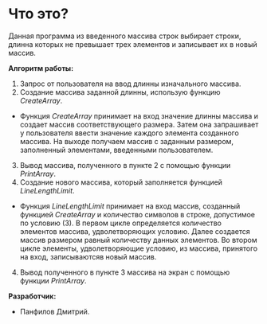 # **Что это?**

Данная программа из введенного массива строк выбирает строки, длинна которых не превышает трех элементов и записывает их в новый массив.

**Алгоритм работы:**
1. Запрос от пользователя на ввод длинны изначального массива.
2. Создание массива заданной длинны, использую функцию *CreateArray*.
- Функция *CreateArray* принимает на вход значение длинны массива и создает массив соответствующего размера.
Затем она запрашивает у пользователя ввести значение каждого элемента созданного массива.
На выходе получаем массив с заданным размером, заполненный элементами, введенными пользователем.
3. Вывод массива, полученного в пункте 2 с помощью функции *PrintArray*.
3. Создание нового массива, который заполняется функцией *LineLengthLimit*.
- Функция *LineLengthLimit* принимает на вход массив, созданный функцией *CreateArray* и количество символов в строке, допустимое по условию (3).
В первом цикле определяется количество элементов массива, удволетворяющих условию.
Далее создается массив размером равный количеству данных элементов.
Во втором цикле элементы, удволетворяющие условию, из массива, принятого на вход, записываютсяв новый массив.
4. Вывод полученного в пункте 3 массива на экран с помощью функции *PrintArray*.

**Разработчик:**

- Панфилов Дмитрий.